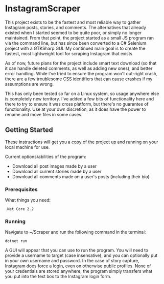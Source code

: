 # InstagramScraper

This project exists to be the fastest and most reliable way to gather Instagram posts, stories, and comments. The alternatives that already existed when I started seemed to be quite poor, or simply no longer maintained. From that point, the project started as a small JS program ran via the command line, but has since been converted to a C# Selenium project with a GTKSharp GUI. My continued main goal is to create the fastest, most lightweight tool for scraping Instagram that exists. 

As of now, future plans for the project include smart text download (so that it can handle deleted comments, as well as adding new ones), and better error handling. While I've tried to ensure the program won't out-right crash, there are a few troublesome CSS identifiers that can cause crashes if my assumptions are wrong.

This has only been tested so far on a Linux system, so usage anywhere else is completely new territory. I've added a few bits of functionality here and there to try to ensure it was cross platform, but there's no guarantee of functionality. Use at your own discretion, as it does have the power to rename and move files in some cases.

## Getting Started

These instructions will get you a copy of the project up and running on your local machine for use.

Current options/abilities of the program:

- Download all post images made by a user
- Download all current stories made by a user
- Download all comments made on a user's posts (including their bio)

### Prerequisites

What things you need:

```
.Net Core 2.2
```

### Running

Navigate to ~/Scraper and run the following command in the terminal:

```
dotnet run
```

A GUI will appear that you can use to run the program. You will need to provide a username to target (case insensative), and you can optionally put in your own username and password. In the case of story capture, Instagram does force a login, even on otherwise public profiles. None of your credentials are stored anywhere; the program simply transfers what you put into the text box to the Instagram login form.
